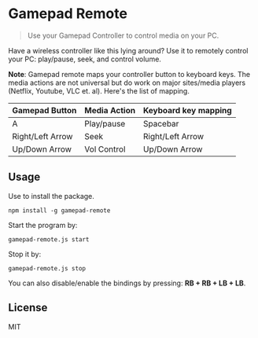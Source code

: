 # Gamepad Remote

> Use your Gamepad Controller to control media on your PC.

Have a wireless controller like this lying around? Use it to remotely control your PC: play/pause, seek, and control volume. 

**Note**: Gamepad remote maps your controller button to keyboard keys. The media actions are not universal but do work on major sites/media players (Netflix, Youtube, VLC et. al). Here's the list of mapping. 

| Gamepad Button  | Media Action | Keyboard key mapping  |
|---------------|------------|---------------|
| A  | Play/pause   | Spacebar   |
| Right/Left Arrow  | Seek   | Right/Left Arrow  |
|  Up/Down Arrow |  Vol Control  |  Up/Down Arrow | 

## Usage

Use to install the package.

`npm install -g gamepad-remote`

Start the program by:

`gamepad-remote.js start`

Stop it by:

`gamepad-remote.js stop`

You can also disable/enable the bindings by pressing: **RB + RB + LB + LB**.

## License 
MIT